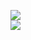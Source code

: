 [![](https://img.shields.io/badge/Made%20With-Github%20Spray-lightgrey.svg?style=for-the-badge&logo=github)](https://github.com/Annihil/github-spray#15047)  
[![](https://i.imgur.com/2DrTn0Z.gif)](https://github.com/Annihil/github-spray)